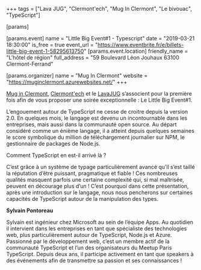 +++
tags = ["Lava JUG", "Clermont'ech", "Mug In Clermont", "Le bivouac", "TypeScript"]

[params]

[params.event]
name = "Little Big Event#1 - Typescript"
date = "2019-03-21 18:30:00"
is_free = true
event_url = "https://www.eventbrite.fr/e/billets-little-big-event-1-58295613750"
[params.event.location]
friendly_name = "L'hôtel de région"
full_address = "59 Boulevard Léon Jouhaux 63100 Clermont-Ferrand"

[params.organizer]
name = "Mug In Clermont"
website = "https://muginclermont.azurewebsites.net/"
+++

[Mug in Clermont](http://muginclermont.azurewebsites.net/), [Clermont'ech](https://clermontech.org) et le [LavaJUG](https://www.lavajug.org) s’associent pour la première fois afin de vous proposer une soirée exceptionnelle : Le Little Big Event#1.

L’engouement autour de TypeScript ne cesse de croitre depuis la version 2.0. En quelques mois, le langage est devenu un incontournable dans les entreprises, mais aussi dans la communauté open source. Au départ considéré comme un énième langage, il a atteint depuis quelques semaines le score symbolique du million de téléchargement journalier sur NPM, le gestionnaire de packages de Node.js.

Comment TypeScript en est-il arrivé là ?

C’est grâce à un système de typage particulièrement avancé qu’il s’est taillé la réputation d’être puissant, pragmatique et fiable ! Ces nombreuses qualités masquent parfois une certaine complexité qui, si mal maîtrisée, peuvent en décourage plus d’un ! C’est pourquoi dans cette présentation, après une introduction sur le langage, nous nous pencherons sur certaines capacités de TypeScript autour de la manipulation des types.

**Sylvain Pontoreau**

Sylvain est ingénieur chez Microsoft au sein de l’équipe Apps. Au quotidien il intervient dans les entreprises en tant que spécialiste des technologies web, plus particulièrement autour de TypeScript, Node.js et Azure. Passionné par le développement web, c’est un membre actif de la communauté TypeScript et l’un des organisateurs du Meetup Paris TypeScript. Depuis deux ans, il participe activement en tant que speakers à des événements afin de transmettre sa passion et ses connaissances !
